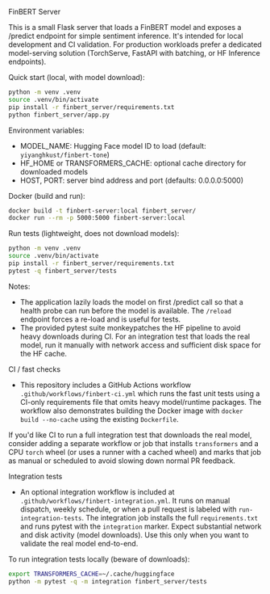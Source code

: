 FinBERT Server

This is a small Flask server that loads a FinBERT model and exposes a /predict
endpoint for simple sentiment inference. It's intended for local development
and CI validation. For production workloads prefer a dedicated model-serving
solution (TorchServe, FastAPI with batching, or HF Inference endpoints).

Quick start (local, with model download):

```bash
python -m venv .venv
source .venv/bin/activate
pip install -r finbert_server/requirements.txt
python finbert_server/app.py
```

Environment variables:
- MODEL_NAME: Hugging Face model ID to load (default: `yiyanghkust/finbert-tone`)
- HF_HOME or TRANSFORMERS_CACHE: optional cache directory for downloaded models
- HOST, PORT: server bind address and port (defaults: 0.0.0.0:5000)

Docker (build and run):

```bash
docker build -t finbert-server:local finbert_server/
docker run --rm -p 5000:5000 finbert-server:local
```

Run tests (lightweight, does not download models):

```bash
python -m venv .venv
source .venv/bin/activate
pip install -r finbert_server/requirements.txt
pytest -q finbert_server/tests
```

Notes:
- The application lazily loads the model on first /predict call so that a
	health probe can run before the model is available. The `/reload` endpoint
	forces a re-load and is useful for tests.
- The provided pytest suite monkeypatches the HF pipeline to avoid heavy
	downloads during CI. For an integration test that loads the real model,
	run it manually with network access and sufficient disk space for the HF
	cache.

CI / fast checks
- This repository includes a GitHub Actions workflow `.github/workflows/finbert-ci.yml`
	which runs the fast unit tests using a CI-only requirements file that omits
	heavy model/runtime packages. The workflow also demonstrates building the
	Docker image with `docker build --no-cache` using the existing `Dockerfile`.

If you'd like CI to run a full integration test that downloads the real model,
consider adding a separate workflow or job that installs `transformers` and a
CPU `torch` wheel (or uses a runner with a cached wheel) and marks that job as
manual or scheduled to avoid slowing down normal PR feedback.

Integration tests
- An optional integration workflow is included at `.github/workflows/finbert-integration.yml`.
	It runs on manual dispatch, weekly schedule, or when a pull request is labeled
	with `run-integration-tests`. The integration job installs the full
	`requirements.txt` and runs pytest with the `integration` marker. Expect
	substantial network and disk activity (model downloads). Use this only when
	you want to validate the real model end-to-end.

To run integration tests locally (beware of downloads):

```bash
export TRANSFORMERS_CACHE=~/.cache/huggingface
python -m pytest -q -m integration finbert_server/tests
```
